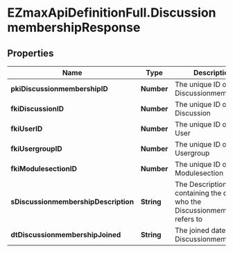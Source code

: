 # EZmaxApiDefinitionFull.DiscussionmembershipResponse

## Properties

Name | Type | Description | Notes
------------ | ------------- | ------------- | -------------
**pkiDiscussionmembershipID** | **Number** | The unique ID of the Discussionmembership | 
**fkiDiscussionID** | **Number** | The unique ID of the Discussion | 
**fkiUserID** | **Number** | The unique ID of the User | [optional] 
**fkiUsergroupID** | **Number** | The unique ID of the Usergroup | [optional] 
**fkiModulesectionID** | **Number** | The unique ID of the Modulesection | [optional] 
**sDiscussionmembershipDescription** | **String** | The Description containing the detail of who the Discussionmembership refers to | 
**dtDiscussionmembershipJoined** | **String** | The joined date of the Discussionmembership | 


